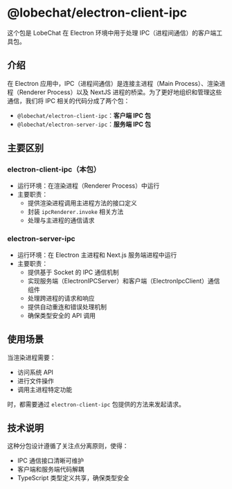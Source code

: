 # @lobechat/electron-client-ipc

这个包是 LobeChat 在 Electron 环境中用于处理 IPC（进程间通信）的客户端工具包。

## 介绍

在 Electron 应用中，IPC（进程间通信）是连接主进程（Main Process）、渲染进程（Renderer Process）以及 NextJS 进程的桥梁。为了更好地组织和管理这些通信，我们将 IPC 相关的代码分成了两个包：

- `@lobechat/electron-client-ipc`：**客户端 IPC 包**
- `@lobechat/electron-server-ipc`：**服务端 IPC 包**

## 主要区别

### electron-client-ipc（本包）

- 运行环境：在渲染进程（Renderer Process）中运行
- 主要职责：
  - 提供渲染进程调用主进程方法的接口定义
  - 封装 `ipcRenderer.invoke` 相关方法
  - 处理与主进程的通信请求

### electron-server-ipc

- 运行环境：在 Electron 主进程和 Next.js 服务端进程中运行
- 主要职责：
  - 提供基于 Socket 的 IPC 通信机制
  - 实现服务端（ElectronIPCServer）和客户端（ElectronIpcClient）通信组件
  - 处理跨进程的请求和响应
  - 提供自动重连和错误处理机制
  - 确保类型安全的 API 调用

## 使用场景

当渲染进程需要：

- 访问系统 API
- 进行文件操作
- 调用主进程特定功能

时，都需要通过 `electron-client-ipc` 包提供的方法来发起请求。

## 技术说明

这种分包设计遵循了关注点分离原则，使得：

- IPC 通信接口清晰可维护
- 客户端和服务端代码解耦
- TypeScript 类型定义共享，确保类型安全
